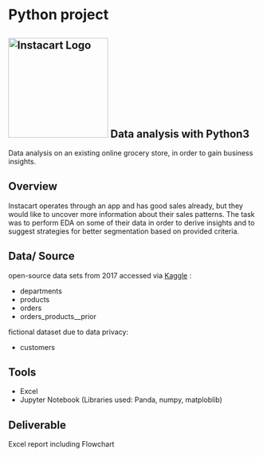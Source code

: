# Python project

## <img src="https://mma.prnewswire.com/media/513462/Instacart_Logo.jpg?p=facebook" alt="Instacart Logo" width="200" /> Data analysis with Python3
Data analysis on an existing online grocery store, in order to gain business insights.

## Overview
Instacart operates through an app and has good sales already, but they would like to uncover more information about their sales patterns. 
The task was to perform EDA on some of their data in order to derive insights and to suggest strategies for better segmentation based on provided criteria. 

## Data/ Source
open-source data sets from 2017 accessed via [Kaggle](https://www.kaggle.com/datasets/psparks/instacart-market-basket-analysis) :
- departments
- products
- orders
- orders_products__prior

fictional dataset due to data privacy:
- customers

## Tools
- Excel
- Jupyter Notebook (Libraries used: Panda, numpy, matploblib)


## Deliverable
Excel report including Flowchart
